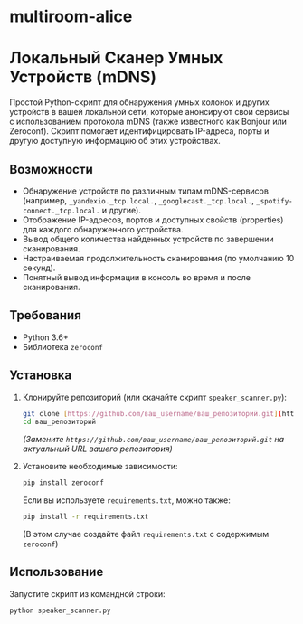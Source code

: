 # multiroom-alice
# Локальный Сканер Умных Устройств (mDNS)

Простой Python-скрипт для обнаружения умных колонок и других устройств в вашей локальной сети, которые анонсируют свои сервисы с использованием протокола mDNS (также известного как Bonjour или Zeroconf). Скрипт помогает идентифицировать IP-адреса, порты и другую доступную информацию об этих устройствах.

## Возможности

* Обнаружение устройств по различным типам mDNS-сервисов (например, `_yandexio._tcp.local.`, `_googlecast._tcp.local.`, `_spotify-connect._tcp.local.` и другие).
* Отображение IP-адресов, портов и доступных свойств (properties) для каждого обнаруженного устройства.
* Вывод общего количества найденных устройств по завершении сканирования.
* Настраиваемая продолжительность сканирования (по умолчанию 10 секунд).
* Понятный вывод информации в консоль во время и после сканирования.

## Требования

* Python 3.6+
* Библиотека `zeroconf`

## Установка

1.  Клонируйте репозиторий (или скачайте скрипт `speaker_scanner.py`):
    ```bash
    git clone [https://github.com/ваш_username/ваш_репозиторий.git](https://github.com/ваш_username/ваш_репозиторий.git)
    cd ваш_репозиторий
    ```
    *(Замените `https://github.com/ваш_username/ваш_репозиторий.git` на актуальный URL вашего репозитория)*

2.  Установите необходимые зависимости:
    ```bash
    pip install zeroconf
    ```
    Если вы используете `requirements.txt`, можно также:
    ```bash
    pip install -r requirements.txt
    ```
    (В этом случае создайте файл `requirements.txt` с содержимым `zeroconf`)

## Использование

Запустите скрипт из командной строки:

```bash
python speaker_scanner.py
